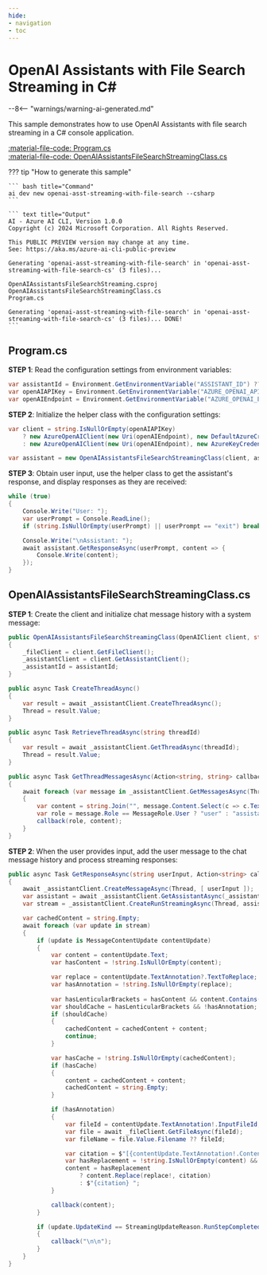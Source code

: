 ```yaml
---
hide:
- navigation
- toc
---
```

# OpenAI Assistants with File Search Streaming in C\#

--8<-- "warnings/warning-ai-generated.md"

This sample demonstrates how to use OpenAI Assistants with file search streaming in a C# console application.

[:material-file-code: Program.cs](https://raw.githubusercontent.com/robch/book-of-ai/main/docs/samples/openai-asst-streaming-with-file-search-cs/Program.cs)  
[:material-file-code: OpenAIAssistantsFileSearchStreamingClass.cs](https://raw.githubusercontent.com/robch/book-of-ai/main/docs/samples/openai-asst-streaming-with-file-search-cs/OpenAIAssistantsFileSearchStreamingClass.cs)  

??? tip "How to generate this sample"

    ``` bash title="Command"
    ai dev new openai-asst-streaming-with-file-search --csharp
    ```

    ``` text title="Output"
    AI - Azure AI CLI, Version 1.0.0
    Copyright (c) 2024 Microsoft Corporation. All Rights Reserved.

    This PUBLIC PREVIEW version may change at any time.
    See: https://aka.ms/azure-ai-cli-public-preview

    Generating 'openai-asst-streaming-with-file-search' in 'openai-asst-streaming-with-file-search-cs' (3 files)...

    OpenAIAssistantsFileSearchStreaming.csproj
    OpenAIAssistantsFileSearchStreamingClass.cs
    Program.cs

    Generating 'openai-asst-streaming-with-file-search' in 'openai-asst-streaming-with-file-search-cs' (3 files)... DONE!
    ```

## Program.cs

**STEP 1**: Read the configuration settings from environment variables:

``` csharp title="Program.cs"
var assistantId = Environment.GetEnvironmentVariable("ASSISTANT_ID") ?? "<insert your OpenAI assistant ID here>";
var openAIAPIKey = Environment.GetEnvironmentVariable("AZURE_OPENAI_API_KEY") ?? "<insert your Azure OpenAI API key here>";
var openAIEndpoint = Environment.GetEnvironmentVariable("AZURE_OPENAI_ENDPOINT") ?? "<insert your Azure OpenAI endpoint here>";
```

**STEP 2**: Initialize the helper class with the configuration settings:

``` csharp title="Program.cs"
var client = string.IsNullOrEmpty(openAIAPIKey)
    ? new AzureOpenAIClient(new Uri(openAIEndpoint), new DefaultAzureCredential())
    : new AzureOpenAIClient(new Uri(openAIEndpoint), new AzureKeyCredential(openAIAPIKey));

var assistant = new OpenAIAssistantsFileSearchStreamingClass(client, assistantId);
```

**STEP 3**: Obtain user input, use the helper class to get the assistant's response, and display responses as they are received:

``` csharp title="Program.cs"
while (true)
{
    Console.Write("User: ");
    var userPrompt = Console.ReadLine();
    if (string.IsNullOrEmpty(userPrompt) || userPrompt == "exit") break;

    Console.Write("\nAssistant: ");
    await assistant.GetResponseAsync(userPrompt, content => {
        Console.Write(content);
    });
}
```

## OpenAIAssistantsFileSearchStreamingClass.cs

**STEP 1**: Create the client and initialize chat message history with a system message:

``` csharp title="OpenAIAssistantsFileSearchStreamingClass.cs"
public OpenAIAssistantsFileSearchStreamingClass(OpenAIClient client, string assistantId)
{
    _fileClient = client.GetFileClient();
    _assistantClient = client.GetAssistantClient();
    _assistantId = assistantId;
}

public async Task CreateThreadAsync()
{
    var result = await _assistantClient.CreateThreadAsync();
    Thread = result.Value;
}

public async Task RetrieveThreadAsync(string threadId)
{
    var result = await _assistantClient.GetThreadAsync(threadId);
    Thread = result.Value;
}

public async Task GetThreadMessagesAsync(Action<string, string> callback)
{
    await foreach (var message in _assistantClient.GetMessagesAsync(Thread, ListOrder.OldestFirst))
    {
        var content = string.Join("", message.Content.Select(c => c.Text));
        var role = message.Role == MessageRole.User ? "user" : "assistant";
        callback(role, content);
    }
}
```

**STEP 2**: When the user provides input, add the user message to the chat message history and process streaming responses:

``` csharp title="OpenAIAssistantsFileSearchStreamingClass.cs"
public async Task GetResponseAsync(string userInput, Action<string> callback)
{
    await _assistantClient.CreateMessageAsync(Thread, [ userInput ]);
    var assistant = await _assistantClient.GetAssistantAsync(_assistantId);
    var stream = _assistantClient.CreateRunStreamingAsync(Thread, assistant.Value);

    var cachedContent = string.Empty;
    await foreach (var update in stream) 
    {
        if (update is MessageContentUpdate contentUpdate)
        {
            var content = contentUpdate.Text;
            var hasContent = !string.IsNullOrEmpty(content);

            var replace = contentUpdate.TextAnnotation?.TextToReplace;
            var hasAnnotation = !string.IsNullOrEmpty(replace);
            
            var hasLenticularBrackets = hasContent && content.Contains("\u3010") && content.Contains("\u3011");
            var shouldCache = hasLenticularBrackets && !hasAnnotation;
            if (shouldCache)
            {
                cachedContent = cachedContent + content;
                continue;
            }

            var hasCache = !string.IsNullOrEmpty(cachedContent);
            if (hasCache)
            {
                content = cachedContent + content;
                cachedContent = string.Empty;
            }

            if (hasAnnotation)
            {
                var fileId = contentUpdate.TextAnnotation!.InputFileId;
                var file = await _fileClient.GetFileAsync(fileId);
                var fileName = file.Value.Filename ?? fileId;

                var citation = $"[{contentUpdate.TextAnnotation!.ContentIndex}](file:{fileName})";
                var hasReplacement = !string.IsNullOrEmpty(content) && content.Contains(replace!);
                content = hasReplacement
                    ? content.Replace(replace!, citation)
                    : $"{citation} ";
            }

            callback(content);
        }

        if (update.UpdateKind == StreamingUpdateReason.RunStepCompleted)
        {
            callback("\n\n");
        }
    }
}
```